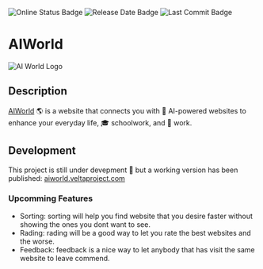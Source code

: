 ![Online Status Badge](https://img.shields.io/website?down_message=Offline&up_message=Online&url=https%3A%2F%2Faiworld.veltaproject.com%2F) ![Release Date Badge](https://img.shields.io/github/release-date/vspoke91/AIWorld) ![Last Commit Badge](https://img.shields.io/github/last-commit/vspoke91/AIWorld)

# AIWorld
![AI World Logo](https://aiworld.veltaproject.com/img/logos/AI-World-Large.png)

## Description
[AIWorld](https://aiworld.veltaproject.com/) 🌎 is a website that connects you with 🤖 AI-powered websites to enhance your everyday life, 🎓 schoolwork, and 💼 work. 

## Development
This project is still under devepment 🚧 but a working version has been published: [aiworld.veltaproject.com](https://aiworld.veltaproject.com/)
### Upcomming Features
- Sorting: sorting will help you find website that you desire faster without showing the ones you dont want to see.
- Rading: rading will be a good way to let you rate the best websites and the worse.
- Feedback: feedback is a nice way to let anybody that has visit the same website to leave commend.
